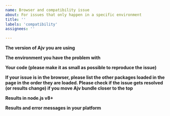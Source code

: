 ```yaml
---
name: Browser and compatibility issue
about: For issues that only happen in a specific environment
title: ''
labels: 'compatibility'
assignees: ''

---
```


<!--
Frequently Asked Questions: https://github.com/ajv-validator/ajv/blob/master/FAQ.md
Please provide all info and reduce your schema and data to the smallest possible size.

This template is for compatibility issues.
For other issues please see https://github.com/ajv-validator/ajv/blob/master/CONTRIBUTING.md
-->

**The version of Ajv you are using**

**The environment you have the problem with**

**Your code (please make it as small as possible to reproduce the issue)**

**If your issue is in the browser, please list the other packages loaded in the page in the order they are loaded. Please check if the issue gets resolved (or results change) if you move Ajv bundle closer to the top**

**Results in node.js v8+**

**Results and error messages in your platform**
